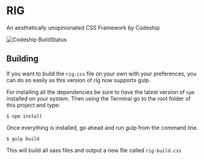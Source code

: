 RIG
===
An aesthetically unopinionated CSS Framework by Codeship

![Codeship BuildStatus](https://codeship.com/projects/a62fd230-b042-0132-a853-0e5ba92aabbb/status?branch=master)

## Building

If you want to build the `rig.css` file on your own with your preferences, you can do so easily as this version of rig now supports gulp.

For installing all the dependencies be sure to have the latest version of `npm` installed on your system. Then using the Terminal go to the root folder of this project and type:

```
$ npm install
```

Once everything is installed, go ahead and run gulp from the command line.

```
$ gulp build
```

This will build all sass files and output a new file called `rig-build.css`
